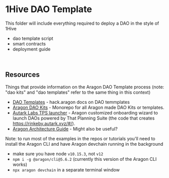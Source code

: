 # 1Hive DAO Template

This folder will include everything required to deploy a DAO in the style of 1Hive
- dao template script
- smart contracts
- deployment guide

<br>

## Resources

Things that provide information on the Aragon DAO Template process (note: "dao kits" and "dao templates" refer to the same thing in this context) 
- [DAO Templates](https://hack.aragon.org/docs/templates-intro) - hack.aragon docs on DAO temmplates
- [Aragon DAO Kits](https://github.com/aragon/dao-kits) - Monorepo for all Aragon made DAO Kits or templates.
- [Autark Labs TPS launcher](https://github.com/AutarkLabs/tps-launcher/) - Aragon customized onboarding wizard to launch DAOs powered by That Planning Suite (the code that creates https://rinkeby.autark.xyz/#/).
- [Aragon Architecture Guide](https://github.com/aragon/aragon/blob/architecture-guide/ARCHITECTURE.md) - Might also be useful?

Note: to run most of the examples in the repos or tutorials you'll need to install the Aragon CLI and have Aragon devchain running in the background
- make sure you have node `v10.15.3`, not `v12`
- `npm i -g @aragon/cli@5.6.2` (currently this version of the Aragon CLI works)
- `npx aragon devchain` in a separate terminal window

<br>
